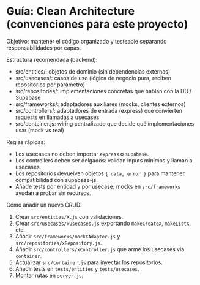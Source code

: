 # Guía: Clean Architecture (convenciones para este proyecto)

Objetivo: mantener el código organizado y testeable separando responsabilidades por capas.

Estructura recomendada (backend):

- src/entities/: objetos de dominio (sin dependencias externas)
- src/usecases/: casos de uso (lógica de negocio pura, reciben repositorios por parámetro)
- src/repositories/: implementaciones concretas que hablan con la DB / Supabase
- src/frameworks/: adaptadores auxiliares (mocks, clientes externos)
- src/controllers/: adaptadores de entrada (express) que convierten requests en llamadas a usecases
- src/container.js: wiring centralizado que decide qué implementaciones usar (mock vs real)

Reglas rápidas:
- Los usecases no deben importar `express` o `supabase`.
- Los controllers deben ser delgados: validan inputs mínimos y llaman a usecases.
- Los repositorios devuelven objetos `{ data, error }` para mantener compatibilidad con supabase-js.
- Añade tests por entidad y por usecase; mocks en `src/frameworks` ayudan a probar sin recursos.

Cómo añadir un nuevo CRUD:
1. Crear `src/entities/X.js` con validaciones.
2. Crear `src/usecases/xUsecases.js` exportando `makeCreateX`, `makeListX`, etc.
3. Añadir `src/frameworks/mockXAdapter.js` y `src/repositories/xRepository.js`.
4. Añadir `src/controllers/xController.js` que arme los usecases via `container`.
5. Actualizar `src/container.js` para inyectar los repositorios.
6. Añadir tests en `tests/entities` y `tests/usecases`.
7. Montar rutas en `server.js`.


